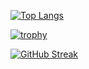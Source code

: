 [![Top Langs](https://github-readme-stats.vercel.app/api/top-langs/?username=Funiek&exclude_repo=ai-labs&count_private&theme=dracula)](https://github.com/anuraghazra/github-readme-stats)

[![trophy](https://github-profile-trophy.vercel.app/?username=Funiek&theme=dracula)](https://github.com/ryo-ma/github-profile-trophy)

[![GitHub Streak](https://streak-stats.demolab.com/?user=Funiek&theme=dracula)](https://git.io/streak-stats)
